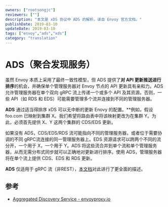 ```yaml
---
owners: ["rootsongjc"]
reviewers: [""]
description: "本文是 xDS 协议中 ADS 的解析，译自 Envoy 官方文档。"
publishDate: 2019-03-10
updateDate: 2019-03-10
tags: ["envoy","ads","xds"]
category: "translation"
---
```


# ADS（聚合发现服务）

虽然 Envoy 本质上采用了最终一致性模型，但 ADS 提供了**对 API 更新推送进行排序**的机会，并确保单个管理服务器对 Envoy 节点的 API 更新具有亲和力。ADS 允许管理服务器在单个双向 gRPC 流上传递一个或多个 API 及其资源。否则，一些 API（如 RDS 和 EDS）可能需要管理多个流并连接到不同的管理服务器。

**ADS** 通过适当得排序 xDS 可以无中断的更新 Enovy 的配置。**例如，假设 foo.com 已映射到集群 X。我们希望将路由表中将该映射更改为在集群 Y。为此，必须首先提供 X、Y 这两个集群的 CDS/EDS 更新。

如果没有 ADS，CDS/EDS/RDS 流可能指向不同的管理服务器，或者位于需要协调的不同 gRPC流连接的同一管理服务器上。EDS 资源请求可以跨两个不同的流分开，一个用于 X，一个用于 Y。ADS 将这些流合并到单个流和单个管理服务器，从而无需分布式同步就可以正确地对更新进行排序。使用 ADS，管理服务器将在单个流上提供 CDS、EDS 和 RDS 更新。

**ADS** 仅适用于 gRPC 流（非REST），[本文档](https://github.com/envoyproxy/data-plane-api/blob/master/XDS_PROTOCOL.md#aggregated-discovery-services-ads)对此进行了更全面的描述。

## 参考

- [Aggregated Discovery Service - envoyproxy.io](https://www.envoyproxy.io/docs/envoy/latest/configuration/overview/v2_overview#aggregated-discovery-service)
